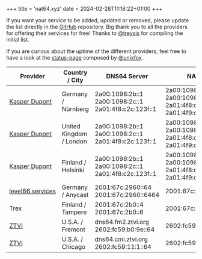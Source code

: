 +++
title = 'nat64.xyz'
date = 2024-02-28T11:18:22+01:00
+++

If you want your service to be added, updated or removed, please update the list directly in the [GitHub](https://github.com/level66network/nat64.xyz) repository.
Big thank you to all the providers for offering their services for free! Thanks to [@treysis](https://twitter.com/treysis) for compiling the initial list.

If you are curious about the uptime of the different providers, feel free to have a look at the [status-page](https://stats.uptimerobot.com/GQ5RyTJLKZ) composed by [@unixfox](https://twitter.com/unixf0x).

| Provider | Country / City | DNS64 Server | NAT64 Prefix | DoH | DoT | Remarks |
|---|---|---|---|---|---| --- |
| [Kasper Dupont](https://nat64.net/public-providers) | Germany / Nürnberg | 2a00:1098:2b::1<br/>2a00:1098:2c::1<br/>2a01:4f8:c2c:123f::1 | 2a00:1098:2b::/96<br/>2a00:1098:2c:1::/96<br/>2a01:4f8:c2c:123f:64::/96<br/>2a01:4f9:c010:3f02:64::/96 |  | dot.nat64.dk | |
| [Kasper Dupont](https://nat64.net/public-providers) | United Kingdom / London | 2a00:1098:2b::1<br/>2a00:1098:2c::1<br/>2a01:4f8:c2c:123f::1 | 2a00:1098:2b::/96<br/>2a00:1098:2c:1::/96<br/>2a01:4f8:c2c:123f:64::/96<br/>2a01:4f9:c010:3f02:64::/96 | | dot.nat64.dk | |
| [Kasper Dupont](https://nat64.net/public-providers) | Finland / Helsinki | 2a00:1098:2b::1<br/>2a00:1098:2c::1<br/>2a01:4f8:c2c:123f::1 | 2a00:1098:2b::/96<br/>2a00:1098:2c:1::/96<br/>2a01:4f8:c2c:123f:64::/96<br/>2a01:4f9:c010:3f02:64::/96 | | dot.nat64.dk | |
| [level66.services](https://level66.services/services/nat64/) | Germany / Anycast | 2001:67c:2960::64<br/>2001:67c:2960::6464 | 2001:67c:2960:6464::/96 | | | |
| Trex | Finland / Tampere | 2001:67c:2b0::4<br/>2001:67c:2b0::6 | 2001:67c:2b0:db32:0:1::/96 | | | |
| [ZTVI](https://www.ztvi.org) | U.S.A. / Fremont |  dns64.fm2.ztvi.org<br/> 2602:fc59:b0:9e::64 | 2602:fc59:b0:64::/96 | | | |
| [ZTVI](https://www.ztvi.org) | U.S.A. / Chicago | dns64.cmi.ztvi.org<br/>2602:fc59:11:1::64 | 2602:fc59:11:64::/96 | | | |

